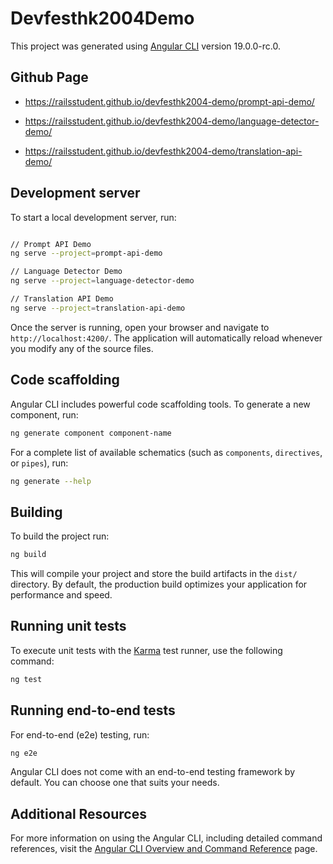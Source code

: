 # Devfesthk2004Demo

This project was generated using [Angular CLI](https://github.com/angular/angular-cli) version 19.0.0-rc.0.

## Github Page

- https://railsstudent.github.io/devfesthk2004-demo/prompt-api-demo/

- https://railsstudent.github.io/devfesthk2004-demo/language-detector-demo/

- https://railsstudent.github.io/devfesthk2004-demo/translation-api-demo/


## Development server

To start a local development server, run:

```bash

// Prompt API Demo
ng serve --project=prompt-api-demo

// Language Detector Demo
ng serve --project=language-detector-demo

// Translation API Demo
ng serve --project=translation-api-demo
```

Once the server is running, open your browser and navigate to `http://localhost:4200/`. The application will automatically reload whenever you modify any of the source files.

## Code scaffolding

Angular CLI includes powerful code scaffolding tools. To generate a new component, run:

```bash
ng generate component component-name
```

For a complete list of available schematics (such as `components`, `directives`, or `pipes`), run:

```bash
ng generate --help
```

## Building

To build the project run:

```bash
ng build
```

This will compile your project and store the build artifacts in the `dist/` directory. By default, the production build optimizes your application for performance and speed.

## Running unit tests

To execute unit tests with the [Karma](https://karma-runner.github.io) test runner, use the following command:

```bash
ng test
```

## Running end-to-end tests

For end-to-end (e2e) testing, run:

```bash
ng e2e
```

Angular CLI does not come with an end-to-end testing framework by default. You can choose one that suits your needs.

## Additional Resources

For more information on using the Angular CLI, including detailed command references, visit the [Angular CLI Overview and Command Reference](https://angular.dev/tools/cli) page.
